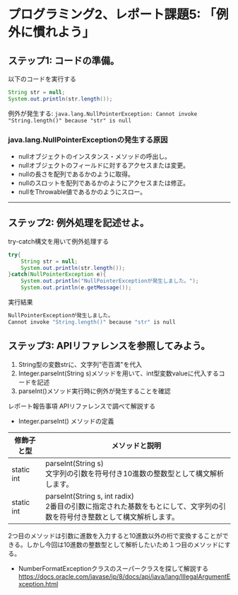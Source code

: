 # プログラミング2、レポート課題5: 「例外に慣れよう」
## ステップ1: コードの準備。
以下のコードを実行する
```java
String str = null;
System.out.println(str.length());
```
例外が発生する: `java.lang.NullPointerException: Cannot invoke "String.length()" because "str" is null`
### java.lang.NullPointerExceptionの発生する原因
- nullオブジェクトのインスタンス・メソッドの呼出し。
- nullオブジェクトのフィールドに対するアクセスまたは変更。
- nullの長さを配列であるかのように取得。
- nullのスロットを配列であるかのようにアクセスまたは修正。
- nullをThrowable値であるかのようにスロー。

---
## ステップ2: 例外処理を記述せよ。
try-catch構文を用いて例外処理する
```java
try{
    String str = null;
    System.out.println(str.length());
}catch(NullPointerException e){
    System.out.println("NullPointerExceptionが発生しました。");
    System.out.println(e.getMessage());
```
実行結果
```bash
NullPointerExceptionが発生しました。
Cannot invoke "String.length()" because "str" is null
```


## ステップ3: APIリファレンスを参照してみよう。
1.  String型の変数strに、文字列"壱百満"を代入
2.  Integer.parseInt(String s)メソッドを用いて、int型変数valueに代入するコードを記述
3.  parseInt()メソッド実行時に例外が発生することを確認

レポート報告事項
APIリファレンスで調べて解説する
-  Integer.parseInt() メソッドの定義

| 修飾子と型 | メソッドと説明 |
| -------- | ---------- |
| static int | parseInt(String s) <br> 文字列の引数を符号付き10進数の整数型として構文解析します。 |
| static int | parseInt(String s, int radix)  <br> 2番目の引数に指定された基数をもとにして、文字列の引数を符号付き整数として構文解析します。|

2つ目のメソッドは引数に進数を入力すると10進数以外の桁で変換することができる。しかし今回は10進数の整数型として解析したいため１つ目のメソッドにする。

-  NumberFormatExceptionクラスのスーパークラスを探して解説する
https://docs.oracle.com/javase/jp/8/docs/api/java/lang/IllegalArgumentException.html
